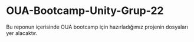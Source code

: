 # OUA-Bootcamp-Unity-Grup-22
Bu reponun içerisinde OUA bootcamp için hazırladığımız projenin dosyaları yer alacaktır.
